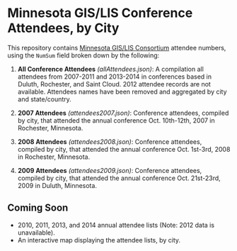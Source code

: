 # Minnesota GIS/LIS Conference Attendees, by City

This repository contains [Minnesota GIS/LIS Consortium](http://www.mngislis.org) attendee numbers, using the `NumSum` field broken down by the following:

1. **All Conference Attendees** *(allAttendees.json)*: A compilation all attendees from 2007-2011 and 2013-2014 in conferences based in Duluth, Rochester, and Saint Cloud. 2012 attendee records are not available. Attendees names have been removed and aggregated by city and state/country.  

2. **2007 Attendees** *(attendees2007.json)*: Conference attendees, compiled by city, that attended the annual conference Oct. 10th-12th, 2007 in Rochester, Minnesota.

3. **2008 Attendees** *(attendees2008.json)*: Conference attendees, compiled by city, that attended the annual conference Oct. 1st-3rd, 2008 in Rochester, Minnesota.

4. **2009 Attendees** *(attendees2009.json)*: Conference attendees, compiled by city, that attended the annual conference Oct. 21st-23rd, 2009 in Duluth, Minnesota.
  
## Coming Soon
- 2010, 2011, 2013, and 2014 annual attendee lists (Note: 2012 data is unavailable).    
- An interactive map displaying the attendee lists, by city.